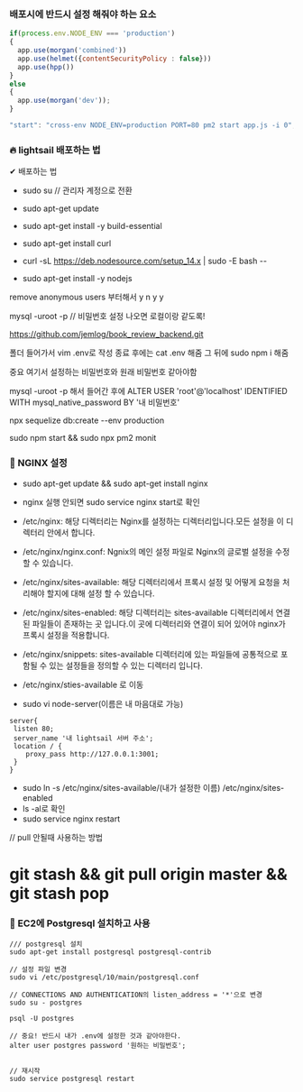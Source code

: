 ### 배포시에 반드시 설정 해줘야 하는 요소 

```javascript
if(process.env.NODE_ENV === 'production')
{
  app.use(morgan('combined'))  
  app.use(helmet({contentSecurityPolicy : false}))
  app.use(hpp())
}
else
{
  app.use(morgan('dev')); 
}

"start": "cross-env NODE_ENV=production PORT=80 pm2 start app.js -i 0",  // nginx 설치시 PORT=80은 불필요

```


### 🔥 lightsail 배포하는 법 
✔ 배포하는 법 
- sudo su     // 관리자 계정으로 전환
- sudo apt-get update

- sudo apt-get install -y build-essential
- sudo apt-get install curl
- curl -sL https://deb.nodesource.com/setup_14.x | sudo -E bash --
- sudo apt-get install -y nodejs

remove anonymous users 부터해서 
y n y y 

mysql -uroot -p  // 비밀번호 설정 나오면 로컬이랑 같도록!


https://github.com/jemlog/book_review_backend.git

폴더 들어가서 vim .env로 작성 
종료 후에는 cat .env 해줌 
그 뒤에 sudo npm i 해줌 

중요 여기서 설정하는 비밀번호와 원래 비밀번호 같아야함 

mysql -uroot -p 해서 들어간 후에 
ALTER USER 'root'@'localhost' IDENTIFIED WITH mysql_native_password BY '내 비밀번호'

npx sequelize db:create --env production

sudo npm start && sudo npx pm2 monit 

### 🎈 NGINX 설정
- sudo apt-get update && sudo apt-get install nginx
- nginx 실행 안되면 sudo service nginx start로 확인 
- /etc/nginx: 해당 디렉터리는 Nginx를 설정하는 디렉터리입니다.모든 설정을 이 디렉터리 안에서 합니다.
- /etc/nginx/nginx.conf: Ngnix의 메인 설정 파일로 Nginx의 글로벌 설정을 수정 할 수 있습니다.

- /etc/nginx/sites-available: 해당 디렉터리에서 프록시 설정 및 어떻게 요청을 처리해야 할지에 대해 설정 할 수 있습니다.

- /etc/nginx/sites-enabled: 해당 디렉터리는 sites-available 디렉터리에서 연결된 파일들이 존재하는 곳 입니다.이 곳에 디렉터리와 연결이 되어 있어야 nginx가 프록시 설정을 적용합니다.

- /etc/nginx/snippets: sites-available 디렉터리에 있는 파일들에 공통적으로 포함될 수 있는 설정들을 정의할 수 있는 디렉터리 입니다.

- /etc/nginx/sties-available 로 이동 
- sudo vi node-server(이름은 내 마음대로 가능)
```shell
server{
 listen 80;
 server_name '내 lightsail 서버 주소';
 location / {
    proxy_pass http://127.0.0.1:3001;
 }
}
```
- sudo ln -s /etc/nginx/sites-available/(내가 설정한 이름) /etc/nginx/sites-enabled
- ls -al로 확인
- sudo service nginx restart

// pull 안될때 사용하는 방법
# git stash && git pull origin master && git stash pop

###  🧨 EC2에 Postgresql 설치하고 사용
```shell
/// postgresql 설치
sudo apt-get install postgresql postgresql-contrib

// 설정 파일 변경 
sudo vi /etc/postgresql/10/main/postgresql.conf

// CONNECTIONS AND AUTHENTICATION의 listen_address = '*'으로 변경 
sudo su - postgres

psql -U postgres    

// 중요! 반드시 내가 .env에 설정한 것과 같아야한다.
alter user postgres password '원하는 비밀번호';


// 재시작
sudo service postgresql restart

```

